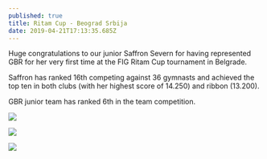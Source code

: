 ```yaml
---
published: true
title: Ritam Cup - Beograd Srbija
date: 2019-04-21T17:13:35.685Z
---
```

Huge congratulations to our junior Saffron Severn for having represented GBR for her very first time at the FIG Ritam Cup tournament in Belgrade.

Saffron has ranked 16th competing against 36 gymnasts and achieved the top ten in both clubs (with her highest score of 14.250) and ribbon (13.200).

GBR junior team has ranked 6th in the team competition.

![](/assets/807a2910.jpg)

![](/assets/img-20190422-wa0016.jpg)

![](/assets/img-20190420-wa0043.jpg)
